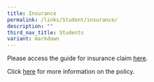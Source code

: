 ```yaml
---
title: Insurance
permalink: /links/Student/insurance/
description: ""
third_nav_title: Students
variant: markdown
---
```

<div align="justify">

<p>Please access the guide for insurance claim <a href="/files/Insurance/Student%20GPA%20User%20Guide%20Parent.pdf">here</a>.</p>

<p>Click <a href="/files/Insurance/2024_insurance_form.pdf">here</a> for more information on the policy.</p>
	
</div>